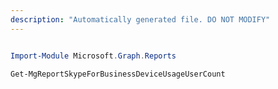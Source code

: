 ```yaml
---
description: "Automatically generated file. DO NOT MODIFY"
---
```


```powershell

Import-Module Microsoft.Graph.Reports

Get-MgReportSkypeForBusinessDeviceUsageUserCount

```